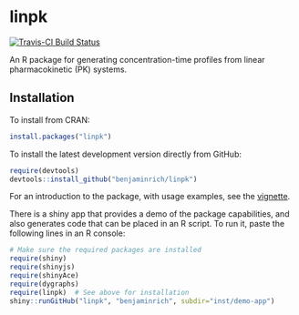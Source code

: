 # linpk

[![Travis-CI Build Status](https://travis-ci.org/benjaminrich/linpk.svg?branch=master)](https://travis-ci.org/benjaminrich/linpk)

An R package for generating concentration-time profiles from linear pharmacokinetic (PK) systems.

## Installation

To install from CRAN:

``` r
install.packages("linpk")
```

To install the latest development version directly from GitHub:

``` r
require(devtools)
devtools::install_github("benjaminrich/linpk")
```


For an introduction to the package, with usage examples, see the [vignette](https://benjaminrich.github.io/linpk/vignettes/linpk-intro.html).

There is a shiny app that provides a demo of the package capabilities, and also generates code that can be placed in an R script. To run it, paste the following lines in an R console:

``` r
# Make sure the required packages are installed
require(shiny)
require(shinyjs)
require(shinyAce)
require(dygraphs)
require(linpk)  # See above for installation
shiny::runGitHub("linpk", "benjaminrich", subdir="inst/demo-app")
```

